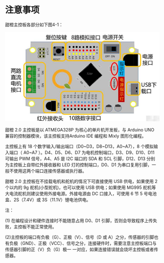 # 注意事项

甜橙主控板各部分如下图4-1：

![&#x56FE;4-1](../../.gitbook/assets/image404.jpg)

甜橙 2.0 主控板是以 ATMEGA328P 为核心的单片机开发板，与 Arduino UNO 兼容的控制器模块，该主控板支持Arduino IDE 编程和 Mixly 图形化编程。

主控板上有 18 个数字输入/输出端口（D0~D3，D8~D13，A0~A7），8 个模拟输入端口（ A0~A7 ）。D4、D5、D6、D7 为电机控制端口，D3、D9、D10、D11 可输出 PWM 信号，A4、A5 是 I2C 端口的 SDA 和 SCL 引脚，D12、D13 分别为主控板上自带红外接收器和 LED 灯的控制端口，D0、D1 为串口复用引脚，一般不使用这两个端口连接传感器或执行器。

甜橙 2.0 主控板在不挂载电机和舵机的情况下可直接使用 USB 供电，如果使用 2 个以内的 9g 舵机\(小型舵机\)，也可以使用 USB 供电；如果使用 MG995 舵机等大电流舵机则建议使用外接电源。外接电源由 DC 口接入，可使用 6 节 5 号电池盒、2S（7.4V）或 3S（11.1V）锂电池供电。

注：

\(1\) 在编程设计和硬件连接时不能随意占用 D0、D1 引脚，否则会导致程序上传失败，主控板不能正常使用。

\(2\)主控板的端口有负极（G）、正极（V）、信号（D 或 A）之分，传感器的引脚也有负极（GND）、正极（VCC）、信号之分，连接硬件时，需要注意主控板端口与传感器引脚的正（V）负（G）极一 一对应，如果连接错误就会烧坏主控板或者传感器。

